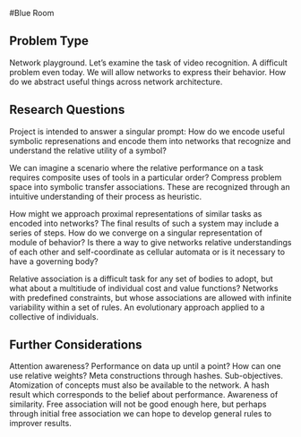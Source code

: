 #Blue Room

## Problem Type
Network playground.
Let’s examine the task of video recognition. A difficult problem even today. We will allow networks to express their behavior. How do we abstract useful things across network architecture.

## Research Questions
Project is intended to answer a singular prompt: How do we encode useful symbolic represenations and encode them into networks that recognize and understand the relative utility of a symbol?

We can imagine a scenario where the relative performance on a task requires composite uses of tools in a particular order? Compress problem space into symbolic transfer associations. These are recognized through an intuitive understanding of their process as heuristic.

How might we approach proximal representations of similar tasks as encoded into networks? The final results of such a system may include a series of steps. How do we converge on a singular representation of module of behavior? Is there a way to give networks relative understandings of each other and self-coordinate as cellular automata or is it necessary to have a governing body?

Relative association is a difficult task for any set of bodies to adopt, but what about a multitiude of individual cost and value functions? Networks with predefined constraints, but whose associations are allowed with infinite variability within a set of rules.
An evolutionary approach applied to a collective of individuals.

## Further Considerations
Attention awareness?
Performance on data up until a point?
How can one use relative weights?
Meta constructions through hashes. Sub-objectives. Atomization of concepts must also be available to the network.
A hash result which corresponds to the belief about performance. Awareness of similarity.
Free association will not be good enough here, but perhaps through initial free association we can hope to develop general rules to improver results.
